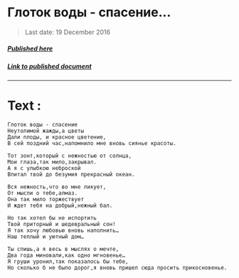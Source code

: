 # Глоток воды - спасение...

> Last date: 19 December 2016

##### [Published here](http://vk.com/zimnurov_mf)

##### [Link to published document](https://vk.com/zimnurov_mf?w=wall-52918906_386)

---

# Text :

```
Глоток воды - спасение
Неутолимой жажды,а цветы
Дали плоды, и красное цветение,
В сей поздний час,напомнило мне вновь сиянье красоты.

Тот зонт,который с нежностью от солнца,
Мои глаза,так мило,закрывал.
А я с улыбкою неброской
Впитал твой до безумия прекрасный океан.

Вся нежность,что во мне ликует,
От мысли о тебе,алмаз.
Она так мило торжествует
И ждет тебя на добрый,нежный бал.

Но так хотел бы не испортить
Твой приторный и шедевральный сон!
Я так хочу любовью вновь наполнить…
Наш теплый и уютный дом…

Ты спишь,а я весь в мыслях о мечте,
Два года миновали,как одно мгновенье…
Я груши уронил,так показалось бы тебе,
Но сколько б не было дорог,я вновь пришел сюда просить прикосновенье.
```
